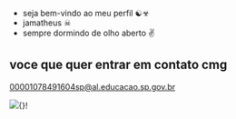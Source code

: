 - seja bem-vindo ao meu perfil ☯☣
- jamatheus ☠
- sempre dormindo de olho aberto ✌

## voce que quer entrar em contato cmg ##
00001078491604sp@al.educacao.sp.gov.br

![](https://media1.tenor.com/m/L59RmZSw0YoAAAAd/tui-la-tui-and-la.gif){}!

